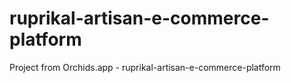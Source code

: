 # ruprikal-artisan-e-commerce-platform
Project from Orchids.app - ruprikal-artisan-e-commerce-platform
